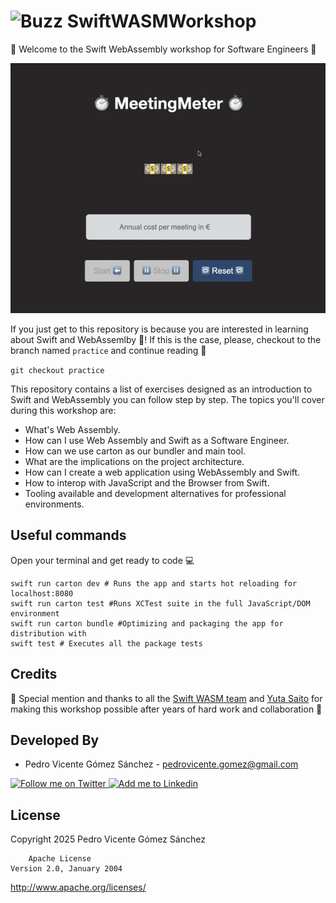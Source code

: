 # <img alt="Buzz" src="https://external-preview.redd.it/OgF6xV-gjiPgLZzaXwnK7W7QTtDjcB3_rhJzT0dm0SM.jpg?auto=webp&s=c71ede2350559dafb18a3baf7afbc09ae1543602" height="50" width="50"/>  SwiftWASMWorkshop

👋 Welcome to the Swift WebAssembly workshop for Software Engineers 👋

![MeetingMeter](./art/meetingMeter.gif)

If you just get to this repository is because you are interested in learning about Swift and WebAssemlby 🥳! If this is the case, please, checkout to the branch named ``practice`` and continue reading 💪

```git checkout practice```

This repository contains a list of exercises designed as an introduction to Swift and WebAssembly you can follow step by step. The topics you'll cover during this workshop are:

* What's Web Assembly.
* How can I use Web Assembly and Swift as a Software Engineer.
* How can we use carton as our bundler and main tool.
* What are the implications on the project architecture.
* How can I create a web application using WebAssembly and Swift.
* How to interop with JavaScript and the Browser from Swift.
* Tooling available and development alternatives for professional environments.

## Useful commands

Open your terminal and get ready to code 💻

```
swift run carton dev # Runs the app and starts hot reloading for localhost:8080
swift run carton test #Runs XCTest suite in the full JavaScript/DOM environment
swift run carton bundle #Optimizing and packaging the app for distribution with
swift test # Executes all the package tests
```

## Credits

🙏 Special mention and thanks to all the [Swift WASM team](https://github.com/swiftwasm) and [Yuta Saito](https://github.com/kateinoigakukun) for making this workshop possible after years of hard work and collaboration 🙏

Developed By
------------

* Pedro Vicente Gómez Sánchez - <pedrovicente.gomez@gmail.com>

<a href="https://twitter.com/pedro_g_s">
  <img alt="Follow me on Twitter" src="https://www.citypng.com/public/uploads/preview/hd-white-twitter-bird-logo-icon-png-701751694781835zcpqy8so3y.png" height="60" width="60"/>
</a>
<a href="https://es.linkedin.com/in/pedrovgs">
  <img alt="Add me to Linkedin" src="https://img.icons8.com/m_rounded/512/FFFFFF/linkedin.png" height="60" width="60"/>
</a>

License
-------

Copyright 2025 Pedro Vicente Gómez Sánchez

        Apache License
    Version 2.0, January 2004
http://www.apache.org/licenses/
